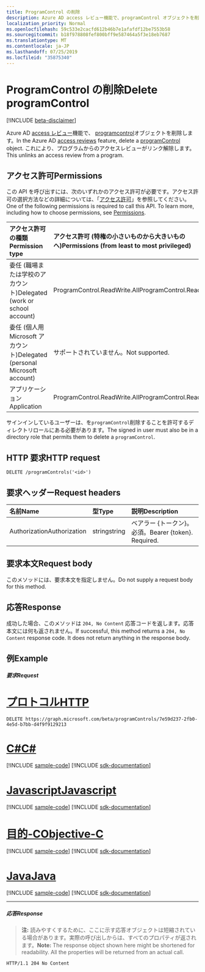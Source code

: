 ```yaml
---
title: ProgramControl の削除
description: Azure AD access レビュー機能で、programControl オブジェクトを削除します。  これにより、プログラムからのアクセスレビューがリンク解除します。
localization_priority: Normal
ms.openlocfilehash: 59c533e2cacfd612b46b7e1afafdf12be7553b58
ms.sourcegitcommit: b18f978808fef800bff9e587464a5f3e18eb7687
ms.translationtype: MT
ms.contentlocale: ja-JP
ms.lasthandoff: 07/25/2019
ms.locfileid: "35875340"
---
```

# <a name="delete-programcontrol"></a><span data-ttu-id="c2264-104">ProgramControl の削除</span><span class="sxs-lookup"><span data-stu-id="c2264-104">Delete programControl</span></span>

[!INCLUDE [beta-disclaimer](../../includes/beta-disclaimer.md)]

<span data-ttu-id="c2264-105">Azure AD [access レビュー](../resources/accessreviews-root.md)機能で、 [programcontrol](../resources/programcontrol.md)オブジェクトを削除します。</span><span class="sxs-lookup"><span data-stu-id="c2264-105">In the Azure AD [access reviews](../resources/accessreviews-root.md) feature, delete a [programControl](../resources/programcontrol.md) object.</span></span>  <span data-ttu-id="c2264-106">これにより、プログラムからのアクセスレビューがリンク解除します。</span><span class="sxs-lookup"><span data-stu-id="c2264-106">This unlinks an access review from a program.</span></span>
## <a name="permissions"></a><span data-ttu-id="c2264-107">アクセス許可</span><span class="sxs-lookup"><span data-stu-id="c2264-107">Permissions</span></span>
<span data-ttu-id="c2264-p103">この API を呼び出すには、次のいずれかのアクセス許可が必要です。アクセス許可の選択方法などの詳細については、「[アクセス許可](/graph/permissions-reference)」を参照してください。</span><span class="sxs-lookup"><span data-stu-id="c2264-p103">One of the following permissions is required to call this API. To learn more, including how to choose permissions, see [Permissions](/graph/permissions-reference).</span></span>

|<span data-ttu-id="c2264-110">アクセス許可の種類</span><span class="sxs-lookup"><span data-stu-id="c2264-110">Permission type</span></span>                        | <span data-ttu-id="c2264-111">アクセス許可 (特権の小さいものから大きいものへ)</span><span class="sxs-lookup"><span data-stu-id="c2264-111">Permissions (from least to most privileged)</span></span>              |
|:--------------------------------------|:---------------------------------------------------------|
|<span data-ttu-id="c2264-112">委任 (職場または学校のアカウント)</span><span class="sxs-lookup"><span data-stu-id="c2264-112">Delegated (work or school account)</span></span>     | <span data-ttu-id="c2264-113">ProgramControl.ReadWrite.All</span><span class="sxs-lookup"><span data-stu-id="c2264-113">ProgramControl.ReadWrite.All</span></span>   |
|<span data-ttu-id="c2264-114">委任 (個人用 Microsoft アカウント)</span><span class="sxs-lookup"><span data-stu-id="c2264-114">Delegated (personal Microsoft account)</span></span> | <span data-ttu-id="c2264-115">サポートされていません。</span><span class="sxs-lookup"><span data-stu-id="c2264-115">Not supported.</span></span> |
|<span data-ttu-id="c2264-116">アプリケーション</span><span class="sxs-lookup"><span data-stu-id="c2264-116">Application</span></span>                            | <span data-ttu-id="c2264-117">ProgramControl.ReadWrite.All</span><span class="sxs-lookup"><span data-stu-id="c2264-117">ProgramControl.ReadWrite.All</span></span>  |

<span data-ttu-id="c2264-118">サインインしているユーザーは、を`programControl`削除することを許可するディレクトリロールにある必要があります。</span><span class="sxs-lookup"><span data-stu-id="c2264-118">The signed in user must also be in a directory role that permits them to delete a `programControl`.</span></span>

## <a name="http-request"></a><span data-ttu-id="c2264-119">HTTP 要求</span><span class="sxs-lookup"><span data-stu-id="c2264-119">HTTP request</span></span>
<!-- { "blockType": "ignored" } -->
```http
DELETE /programControls('<id>')
```
## <a name="request-headers"></a><span data-ttu-id="c2264-120">要求ヘッダー</span><span class="sxs-lookup"><span data-stu-id="c2264-120">Request headers</span></span>
| <span data-ttu-id="c2264-121">名前</span><span class="sxs-lookup"><span data-stu-id="c2264-121">Name</span></span>         | <span data-ttu-id="c2264-122">型</span><span class="sxs-lookup"><span data-stu-id="c2264-122">Type</span></span>        | <span data-ttu-id="c2264-123">説明</span><span class="sxs-lookup"><span data-stu-id="c2264-123">Description</span></span> |
|:-------------|:------------|:------------|
| <span data-ttu-id="c2264-124">Authorization</span><span class="sxs-lookup"><span data-stu-id="c2264-124">Authorization</span></span> | <span data-ttu-id="c2264-125">string</span><span class="sxs-lookup"><span data-stu-id="c2264-125">string</span></span> | <span data-ttu-id="c2264-p104">ベアラー \{トークン\}。必須。</span><span class="sxs-lookup"><span data-stu-id="c2264-p104">Bearer \{token\}. Required.</span></span> |

## <a name="request-body"></a><span data-ttu-id="c2264-128">要求本文</span><span class="sxs-lookup"><span data-stu-id="c2264-128">Request body</span></span>
<span data-ttu-id="c2264-129">このメソッドには、要求本文を指定しません。</span><span class="sxs-lookup"><span data-stu-id="c2264-129">Do not supply a request body for this method.</span></span>


## <a name="response"></a><span data-ttu-id="c2264-130">応答</span><span class="sxs-lookup"><span data-stu-id="c2264-130">Response</span></span>
<span data-ttu-id="c2264-p105">成功した場合、このメソッドは `204, No Content` 応答コードを返します。応答本文には何も返されません。</span><span class="sxs-lookup"><span data-stu-id="c2264-p105">If successful, this method returns a `204, No Content` response code. It does not return anything in the response body.</span></span>

## <a name="example"></a><span data-ttu-id="c2264-133">例</span><span class="sxs-lookup"><span data-stu-id="c2264-133">Example</span></span>
##### <a name="request"></a><span data-ttu-id="c2264-134">要求</span><span class="sxs-lookup"><span data-stu-id="c2264-134">Request</span></span>

# <a name="httptabhttp"></a>[<span data-ttu-id="c2264-135">プロトコル</span><span class="sxs-lookup"><span data-stu-id="c2264-135">HTTP</span></span>](#tab/http)
<!-- {
  "blockType": "request",
  "name": "delete_programControl"
}-->
```http
DELETE https://graph.microsoft.com/beta/programControls/7e59d237-2fb0-4e5d-b7bb-d4f9f9129213
```
# <a name="ctabcsharp"></a>[<span data-ttu-id="c2264-136">C#</span><span class="sxs-lookup"><span data-stu-id="c2264-136">C#</span></span>](#tab/csharp)
[!INCLUDE [sample-code](../includes/snippets/csharp/delete-programcontrol-csharp-snippets.md)]
[!INCLUDE [sdk-documentation](../includes/snippets/snippets-sdk-documentation-link.md)]

# <a name="javascripttabjavascript"></a>[<span data-ttu-id="c2264-137">Javascript</span><span class="sxs-lookup"><span data-stu-id="c2264-137">Javascript</span></span>](#tab/javascript)
[!INCLUDE [sample-code](../includes/snippets/javascript/delete-programcontrol-javascript-snippets.md)]
[!INCLUDE [sdk-documentation](../includes/snippets/snippets-sdk-documentation-link.md)]

# <a name="objective-ctabobjc"></a>[<span data-ttu-id="c2264-138">目的-C</span><span class="sxs-lookup"><span data-stu-id="c2264-138">Objective-C</span></span>](#tab/objc)
[!INCLUDE [sample-code](../includes/snippets/objc/delete-programcontrol-objc-snippets.md)]
[!INCLUDE [sdk-documentation](../includes/snippets/snippets-sdk-documentation-link.md)]

# <a name="javatabjava"></a>[<span data-ttu-id="c2264-139">Java</span><span class="sxs-lookup"><span data-stu-id="c2264-139">Java</span></span>](#tab/java)
[!INCLUDE [sample-code](../includes/snippets/java/delete-programcontrol-java-snippets.md)]
[!INCLUDE [sdk-documentation](../includes/snippets/snippets-sdk-documentation-link.md)]

---

##### <a name="response"></a><span data-ttu-id="c2264-140">応答</span><span class="sxs-lookup"><span data-stu-id="c2264-140">Response</span></span>
><span data-ttu-id="c2264-p106">**注:** 読みやすくするために、ここに示す応答オブジェクトは短縮されている場合があります。実際の呼び出しからは、すべてのプロパティが返されます。</span><span class="sxs-lookup"><span data-stu-id="c2264-p106">**Note:** The response object shown here might be shortened for readability. All the properties will be returned from an actual call.</span></span>
<!-- {
  "blockType": "response",
  "truncated": true
} -->
```http
HTTP/1.1 204 No Content
```

<!-- uuid: 8fcb5dbc-d5aa-4681-8e31-b001d5168d79
2017-06-25 00:00:01 UTC -->
<!--
{
  "type": "#page.annotation",
  "description": "Delete programControl",
  "keywords": "",
  "section": "documentation",
  "tocPath": "",
  "suppressions": [
  ]
}
-->
